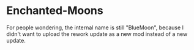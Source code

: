 # Enchanted-Moons

For people wondering, the internal name is still "BlueMoon",
because I didn't want to upload the rework update as a new
mod instead of a new update.
